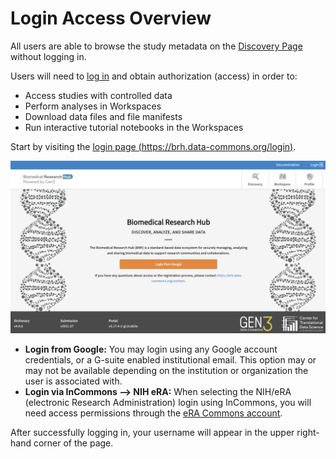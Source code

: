 # **Login Access Overview**

All users are able to browse the study metadata on the [Discovery Page][BRH Platform] without logging in.

Users will need to [log in][BRH login] and obtain authorization (access) in order to:

* Access studies with controlled data
* Perform analyses in Workspaces
* Download data files and file manifests
* Run interactive tutorial notebooks in the Workspaces

Start by visiting the [login page (https://brh.data-commons.org/login)][BRH login].

![Screenshot of BRH login page][img login]

* **Login from Google:** You may login using any Google account credentials, or a G-suite enabled institutional email. This option may or may not be available depending on the institution or organization the user is associated with.
* **Login via InCommons --> NIH eRA:** When selecting the NIH/eRA (electronic Research Administration) login using InCommons, you will need access permissions through the [eRA Commons account][eRA].

After successfully logging in, your username will appear in the upper right-hand corner of the page.

<!-- Links and Images -->

[img login]: ./img/brh-login.png
[img req access]: ./img/profile_login_other_commons.png
[eRA]: https://era.nih.gov/
[BRH login]: https://brh.data-commons.org/login
[BRH Workspace]: https://brhstaging.data-commons.org/workspace
[BRH Platform]: https://brh.data-commons.org/
[Gen3.org]: https://gen3.org/
[img BRH logo]: ./img/brh-logo.png
[img Gen3 logo]: ./img/gen3blue.png
